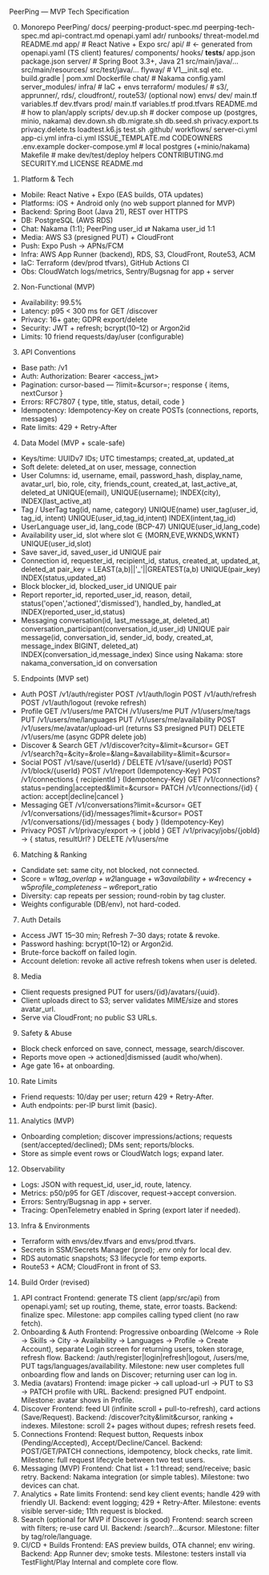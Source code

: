 PeerPing — MVP Tech Specification 

0) Monorepo 
PeerPing/
  docs/
    peerping-product-spec.md
    peerping-tech-spec.md
    api-contract.md
    openapi.yaml
    adr/
    runbooks/
    threat-model.md
    README.md
  app/                       # React Native + Expo
    src/
      api/                   # ← generated from openapi.yaml (TS client)
      features/
      components/
      hooks/
    __tests__/
    app.json
    package.json
  server/                    # Spring Boot 3.3+, Java 21
    src/main/java/...
    src/main/resources/
    src/test/java/...
    flyway/                  # V1__init.sql etc.
    build.gradle | pom.xml
    Dockerfile
  chat/                      # Nakama
    config.yaml
    server_modules/
  infra/                     # IaC + envs
    terraform/
      modules/               # s3/, apprunner/, rds/, cloudfront/, route53/ (optional now)
      envs/
        dev/
          main.tf
          variables.tf
          dev.tfvars
        prod/
          main.tf
          variables.tf
          prod.tfvars
    README.md                # how to plan/apply
  scripts/
    dev.up.sh                # docker compose up (postgres, minio, nakama)
    dev.down.sh
    db.migrate.sh
    db.seed.sh
    privacy.export.ts
    privacy.delete.ts
    loadtest.k6.js
    test.sh
  .github/
    workflows/
      server-ci.yml
      app-ci.yml
      infra-ci.yml
    ISSUE_TEMPLATE.md
    CODEOWNERS
  .env.example
  docker-compose.yml         # local postgres (+minio/nakama)
  Makefile                   # make dev/test/deploy helpers
  CONTRIBUTING.md
  SECURITY.md
  LICENSE
  README.md



1. Platform & Tech
- Mobile: React Native + Expo (EAS builds, OTA updates)
- Platforms: iOS + Android only (no web support planned for MVP)
- Backend: Spring Boot (Java 21), REST over HTTPS
- DB: PostgreSQL (AWS RDS)
- Chat: Nakama (1:1); PeerPing user_id ⇄ Nakama user_id 1:1
- Media: AWS S3 (presigned PUT) + CloudFront
- Push: Expo Push → APNs/FCM
- Infra: AWS App Runner (backend), RDS, S3, CloudFront, Route53, ACM
- IaC: Terraform (dev/prod tfvars), GitHub Actions CI
- Obs: CloudWatch logs/metrics, Sentry/Bugsnag for app + server

2. Non-Functional (MVP)
- Availability: 99.5%
- Latency: p95 < 300 ms for GET /discover
- Privacy: 16+ gate; GDPR export/delete
- Security: JWT + refresh; bcrypt(10–12) or Argon2id
- Limits: 10 friend requests/day/user (configurable)

3. API Conventions
- Base path: /v1
- Auth: Authorization: Bearer <access_jwt>
- Pagination: cursor-based — ?limit=&cursor=; response { items, nextCursor }
- Errors: RFC7807 { type, title, status, detail, code }
- Idempotency: Idempotency-Key on create POSTs (connections, reports, messages)
- Rate limits: 429 + Retry-After

4. Data Model (MVP + scale-safe)
- Keys/time: UUIDv7 IDs; UTC timestamps; created_at, updated_at
- Soft delete: deleted_at on user, message, connection
- User
    Columns: id, username, email, password_hash, display_name, avatar_url, bio, role, city, friends_count, created_at, last_active_at, deleted_at
    UNIQUE(email), UNIQUE(username); INDEX(city), INDEX(last_active_at)
- Tag / UserTag
    tag(id, name, category) UNIQUE(name)
    user_tag(user_id, tag_id, intent) UNIQUE(user_id,tag_id,intent)
    INDEX(intent,tag_id)
- UserLanguage
    user_id, lang_code (BCP-47) UNIQUE(user_id,lang_code)
- Availability
    user_id, slot where slot ∈ {MORN,EVE,WKNDS,WKNT} UNIQUE(user_id,slot)
- Save
    saver_id, saved_user_id UNIQUE pair
- Connection
    id, requester_id, recipient_id, status, created_at, updated_at, deleted_at
    pair_key = LEAST(a,b)||'_'||GREATEST(a,b) UNIQUE(pair_key)
    INDEX(status,updated_at)
- Block
    blocker_id, blocked_user_id UNIQUE pair
- Report
    reporter_id, reported_user_id, reason, detail, status('open','actioned','dismissed'), handled_by, handled_at
    INDEX(reported_user_id,status)
- Messaging
    conversation(id, last_message_at, deleted_at)
    conversation_participant(conversation_id,user_id) UNIQUE pair
    message(id, conversation_id, sender_id, body, created_at, message_index BIGINT, deleted_at)
    INDEX(conversation_id,message_index)
    Since using Nakama: store nakama_conversation_id on conversation

5. Endpoints (MVP set)
- Auth
    POST /v1/auth/register
    POST /v1/auth/login
    POST /v1/auth/refresh
    POST /v1/auth/logout (revoke refresh)
- Profile
    GET /v1/users/me
    PATCH /v1/users/me
    PUT /v1/users/me/tags
    PUT /v1/users/me/languages
    PUT /v1/users/me/availability
    POST /v1/users/me/avatar/upload-url (returns S3 presigned PUT)
    DELETE /v1/users/me (async GDPR delete job)
- Discover & Search
    GET /v1/discover?city=&limit=&cursor=
    GET /v1/search?q=&city=&role=&lang=&availability=&limit=&cursor=
- Social
    POST /v1/save/{userId} / DELETE /v1/save/{userId}
    POST /v1/block/{userId}
    POST /v1/report (Idempotency-Key)
    POST /v1/connections { recipientId } (Idempotency-Key)
    GET /v1/connections?status=pending|accepted&limit=&cursor=
    PATCH /v1/connections/{id} { action: accept|decline|cancel }
- Messaging
    GET /v1/conversations?limit=&cursor=
    GET /v1/conversations/{id}/messages?limit=&cursor=
    POST /v1/conversations/{id}/messages { body } (Idempotency-Key)
- Privacy
    POST /v1/privacy/export → { jobId }
    GET /v1/privacy/jobs/{jobId} → { status, resultUrl? }
    DELETE /v1/users/me

6. Matching & Ranking
- Candidate set: same city, not blocked, not connected.
- Score = w1*tag_overlap + w2*language + w3*availability + w4*recency + w5*profile_completeness – w6*report_ratio
- Diversity: cap repeats per session; round-robin by tag cluster.
- Weights configurable (DB/env), not hard-coded.

7. Auth Details
- Access JWT 15–30 min; Refresh 7–30 days; rotate & revoke.
- Password hashing: bcrypt(10–12) or Argon2id.
- Brute-force backoff on failed login.
- Account deletion: revoke all active refresh tokens when user is deleted.

8. Media
- Client requests presigned PUT for users/{id}/avatars/{uuid}.
- Client uploads direct to S3; server validates MIME/size and stores avatar_url.
- Serve via CloudFront; no public S3 URLs.

9. Safety & Abuse
- Block check enforced on save, connect, message, search/discover.
- Reports move open → actioned|dismissed (audit who/when).
- Age gate 16+ at onboarding.

10. Rate Limits
- Friend requests: 10/day per user; return 429 + Retry-After.
- Auth endpoints: per-IP burst limit (basic).

11. Analytics (MVP)
- Onboarding completion; discover impressions/actions; requests (sent/accepted/declined); DMs sent; reports/blocks.
- Store as simple event rows or CloudWatch logs; expand later.

12. Observability
- Logs: JSON with request_id, user_id, route, latency.
- Metrics: p50/p95 for GET /discover, request→accept conversion.
- Errors: Sentry/Bugsnag in app + server.
- Tracing: OpenTelemetry enabled in Spring (export later if needed).

13. Infra & Environments
- Terraform with envs/dev.tfvars and envs/prod.tfvars.
- Secrets in SSM/Secrets Manager (prod); .env only for local dev.
- RDS automatic snapshots; S3 lifecycle for temp exports.
- Route53 + ACM; CloudFront in front of S3.

14. Build Order (revised)
  1) API contract
      Frontend: generate TS client (app/src/api) from openapi.yaml; set up routing, theme, state, error toasts.
      Backend: finalize spec.
      Milestone: app compiles calling typed client (no raw fetch).
  2) Onboarding & Auth
      Frontend: Progressive onboarding (Welcome → Role → Skills → City → Availability → Languages → Profile → Create Account), separate Login screen for returning users, token storage, refresh flow.
      Backend: /auth/register|login|refresh|logout, /users/me, PUT tags/languages/availability.
      Milestone: new user completes full onboarding flow and lands on Discover; returning user can log in.
  3) Media (avatars)
      Frontend: image picker → call upload-url → PUT to S3 → PATCH profile with URL.
      Backend: presigned PUT endpoint.
      Milestone: avatar shows in Profile.
  4) Discover
      Frontend: feed UI (infinite scroll + pull-to-refresh), card actions (Save/Request).
      Backend: /discover?city&limit&cursor, ranking + indexes.
      Milestone: scroll 2+ pages without dupes; refresh resets feed.
  5) Connections
      Frontend: Request button, Requests inbox (Pending/Accepted), Accept/Decline/Cancel.
      Backend: POST/GET/PATCH connections, idempotency, block checks, rate limit.
      Milestone: full request lifecycle between two test users.
  6) Messaging (MVP)
      Frontend: Chat list + 1:1 thread; send/receive; basic retry.
      Backend: Nakama integration (or simple tables).
      Milestone: two devices can chat.
  7) Analytics + Rate limits
      Frontend: send key client events; handle 429 with friendly UI.
      Backend: event logging; 429 + Retry-After.
      Milestone: events visible server-side; 11th request is blocked.
  8) Search (optional for MVP if Discover is good)
      Frontend: search screen with filters; re-use card UI.
      Backend: /search?...&cursor.
      Milestone: filter by tag/role/language.
  9) CI/CD + Builds
      Frontend: EAS preview builds, OTA channel; env wiring.
      Backend: App Runner dev; smoke tests.
      Milestone: testers install via TestFlight/Play Internal and complete core flow.